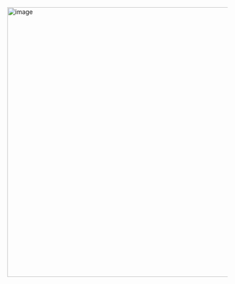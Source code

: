 <img width="617" alt="image" src="https://github.com/user-attachments/assets/d91085e1-661f-473e-b353-433074ce2379">
